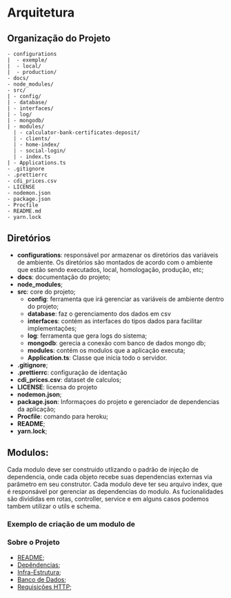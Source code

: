 # Arquitetura
## Organização do Projeto
```text
- configurations
|  - exemple/
|  - local/
|  - production/
- docs/
- node_modules/
- src/
| - config/
| - database/
| - interfaces/
| - log/
| - mongodb/
| - modules/
  | - calculator-bank-certificates-deposit/
  | - clients/
  | - home-index/
  | - social-login/
  | - index.ts
| - Applications.ts
- .gitignore
- .prettierrc
- cdi_prices.csv
- LICENSE
- nodemon.json
- package.json
- Procfile
- README.md
- yarn.lock
```
## Diretórios
* **configurations**: responsável por armazenar os diretórios das variáveis de ambiente. Os diretórios são montados de acordo com o ambiente que estão sendo executados, local, homologação, produção, etc;
* **docs**: documentação do projeto;
* **node_modules**;
* **src**: core do projeto;
  * **config**: ferramenta que irá gerenciar as variáveis de ambiente dentro do projeto;
  * **database**: faz o gerenciamento dos dados em csv
  * **interfaces**: contém as interfaces do tipos dados para facilitar implementações;
  * **log**: ferramenta que gera logs do sistema;
  * **mongodb**: gerecia a conexão com banco de dados mongo db;
  * **modules**: contém os modulos que a aplicação executa;
  * **Application.ts**: Classe que inicia todo o servidor.
* **.gitignore**;
* **.prettierrc**: configuração de identação
* **cdi_prices.csv**: dataset de calculos;
* **LICENSE**: licensa do projeto
* **nodemon.json**;
* **package.json**: Informaçoes do projeto e gerenciador de dependencias da aplicação;
* **Procfile**: comando para heroku;
* **README**;
* **yarn.lock**;

## Modulos:
Cada modulo deve ser construido utlizando o padrão de injeção de dependencia, onde cada objeto recebe suas dependencias externas via parâmetro em seu construtor. Cada modulo deve ter seu arquivo index, que é responsável por gerenciar as dependencias do modulo. As fucionalidades são divididas em rotas, controller, service e em alguns casos podemos tambem utilizar o utils e schema.
### Exemplo de criação de um modulo de 
### Sobre o Projeto
- [README](../README.md);
- [Depêndencias](DEPENDENCIAS.md);
- [Infra-Estrutura](INFRA.md);
- [Banco de Dados](BD.md);
- [Requisições HTTP](HTTP.md);